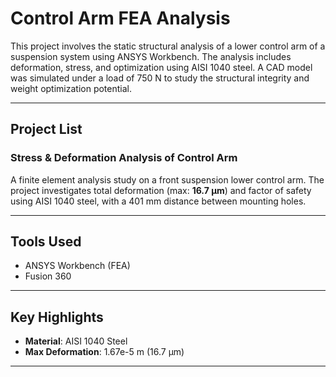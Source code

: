 # Control Arm FEA Analysis

This project involves the static structural analysis of a lower control arm of a suspension system using ANSYS Workbench. The analysis includes deformation, stress, and optimization using AISI 1040 steel. A CAD model was simulated under a load of 750 N to study the structural integrity and weight optimization potential.

---

## Project List

### Stress & Deformation Analysis of Control Arm
A finite element analysis study on a front suspension lower control arm. The project investigates total deformation (max: **16.7 μm**) and factor of safety using AISI 1040 steel, with a 401 mm distance between mounting holes.

---

## Tools Used
- ANSYS Workbench (FEA)
- Fusion 360

---

## Key Highlights
- **Material**: AISI 1040 Steel   
- **Max Deformation**: 1.67e-5 m (16.7 μm)  
  

---



